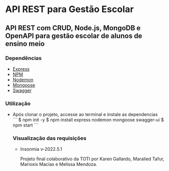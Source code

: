<h1>API REST para Gestão Escolar</h1>

<h2>API REST com CRUD, Node.js, MongoDB e OpenAPI para gestão escolar de alunos de ensino meio</h2>
<h3>Dependências</h3>
<ul>
<li> <a href="http://expressjs.com/en/starter/installing.html">Express </a></li>
<li> <a href="https://docs.npmjs.com/cli/v8/commands/npm-install">NPM</a></li>
<li> <a href="https://www.npmjs.com/package/nodemon">Nodemon</a></li>
<li> <a href="https://mongoosejs.com/">Mongoose </a></li>
<li> <a href="https://swagger.io/docs/open-source-tools/swagger-ui/usage/installation/">Swagger </a></li>
</ul>

<h3>Utilização</h3>
<ul>
<li> Após clonar o projeto, accesse ao terminal e instale as dependencias </li>
```
$ npm init -y
$ npm install express nodemon mongoose swagger-ui
$ npm start 
```

<h3>Visualização das requisições</h3>
<ul>
<li>Insonmia v-2022.5.1</li>

<p>Projeto final colaborativo da TOTI por Karen Gallardo, Maralied Tafur, Marioxis Macías e Melissa Mendoza.</p>
